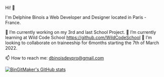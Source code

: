Hi! 🖖

I'm Delphine Binois
a Web Developer and Designer
located in Paris - France.


🔭 I’m currently working on my 3rd and last School Project.
🌱 I’m currently learning at Wild Code School https://github.com/WildCodeSchool
👯 I’m looking to collaborate on traineeship for 6months starting the 7th of March 2022. 

📫 How to reach me: dbinoisdevpro@gmail.com

[![BinGitMaker's GitHub stats](https://github-readme-stats.vercel.app/api?username=BinGitMaker&theme=panda&show_icons=true)](https://github.com/BinGitMaker/github-readme-stats)

